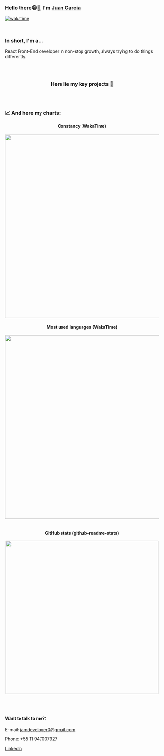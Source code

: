  ### Hello there😁👋, I'm [Juan Garcia](https://www.linkedin.com/in/juan-garcia-5b8951214/)
[![wakatime](https://wakatime.com/badge/user/b7ab82c2-66bc-4b58-a798-45da580e9c0f.svg)](https://wakatime.com/@JamDev)

<br>

### In short, I'm a...

React Front-End developer in non-stop growth, always trying to do things differently.

<br>
<br>


<div align='center'>
  <h3>
    <a
    target="_blank"
    style="text-decoration: none"
    href="https://github.com/stars/JamDev0/lists/repos"
    >Here lie my key projects 🚀</a>
  </h3>
</div>


<br>
<br>


### :chart_with_upwards_trend: And here my charts:


<div align='center' >
 <h4><b> Constancy (WakaTime) </b></h4>
  <a href="https://wakatime.com"><img width="600em" src="https://wakatime.com/share/@b7ab82c2-66bc-4b58-a798-45da580e9c0f/4aff0d30-f20f-4198-8895-f459868e1374.png" /></a>
</div>

<div align='center'>
  <h4><b> Most used languages (WakaTime) </b></h4>
  <a href="https://wakatime.com"><img width="600em" src="https://wakatime.com/share/@b7ab82c2-66bc-4b58-a798-45da580e9c0f/36f1c182-c7c0-4e2b-9756-293673146138.png" /></a>
</div>

<br>

<div align='center'>
  <h4><b> GitHub stats (github-readme-stats) </b></h4>
  <img width="500em" src="https://github-readme-stats.vercel.app/api?username=jamdev0&show_icons=true&theme=blue-green&include_all_commits=true&count_private=true"/>
</div>

<br>
<br>
<br>


#### Want to talk to me?:

E-mail: jamdeveloper0@gmail.com

Phone: +55 11 947007927

[Linkedin](https://www.linkedin.com/in/juan-garcia-5b8951214/) 
